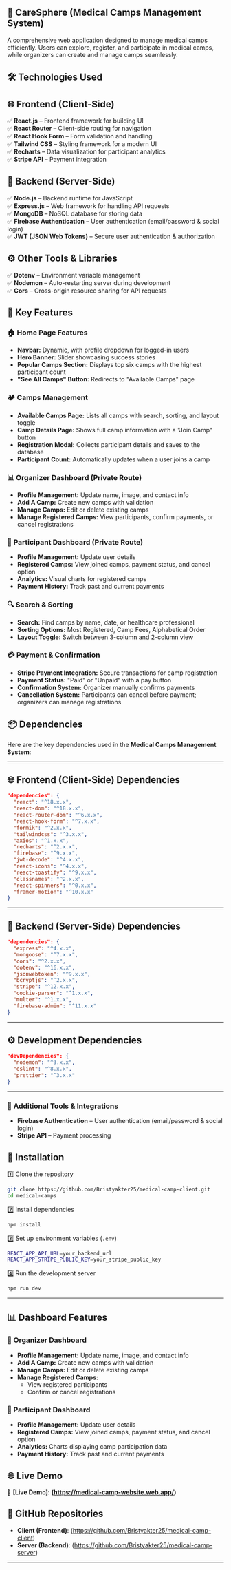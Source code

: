 ## 🏥 CareSphere (Medical Camps Management System)  

A comprehensive web application designed to manage medical camps efficiently. Users can explore, register, and participate in medical camps, while organizers can create and manage camps seamlessly.

## 🛠️ Technologies Used  

## 🌐 **Frontend (Client-Side)**  
✅ **React.js** – Frontend framework for building UI  
✅ **React Router** – Client-side routing for navigation  
✅ **React Hook Form** – Form validation and handling  
✅ **Tailwind CSS** – Styling framework for a modern UI  
✅ **Recharts** – Data visualization for participant analytics  
✅ **Stripe API** – Payment integration  

## 🔗 **Backend (Server-Side)**  
✅ **Node.js** – Backend runtime for JavaScript  
✅ **Express.js** – Web framework for handling API requests  
✅ **MongoDB** – NoSQL database for storing data  
✅ **Firebase Authentication** – User authentication (email/password & social login)  
✅ **JWT (JSON Web Tokens)** – Secure user authentication & authorization  
 
## ⚙️ **Other Tools & Libraries**  
✅ **Dotenv** – Environment variable management  
✅ **Nodemon** – Auto-restarting server during development  
✅ **Cors** – Cross-origin resource sharing for API requests  

## 🚀 Key Features  

### 🏠 **Home Page Features**  
- **Navbar:** Dynamic, with profile dropdown for logged-in users  
- **Hero Banner:** Slider showcasing success stories  
- **Popular Camps Section:** Displays top six camps with the highest participant count  
- **"See All Camps" Button:** Redirects to "Available Camps" page  

### 🏕 **Camps Management**  
- **Available Camps Page:** Lists all camps with search, sorting, and layout toggle  
- **Camp Details Page:** Shows full camp information with a "Join Camp" button  
- **Registration Modal:** Collects participant details and saves to the database  
- **Participant Count:** Automatically updates when a user joins a camp  

### 📊 **Organizer Dashboard (Private Route)**  
- **Profile Management:** Update name, image, and contact info  
- **Add A Camp:** Create new camps with validation  
- **Manage Camps:** Edit or delete existing camps  
- **Manage Registered Camps:** View participants, confirm payments, or cancel registrations  

### 👤 **Participant Dashboard (Private Route)**  
- **Profile Management:** Update user details  
- **Registered Camps:** View joined camps, payment status, and cancel option  
- **Analytics:** Visual charts for registered camps  
- **Payment History:** Track past and current payments  

### 🔍 **Search & Sorting**  
- **Search:** Find camps by name, date, or healthcare professional  
- **Sorting Options:** Most Registered, Camp Fees, Alphabetical Order  
- **Layout Toggle:** Switch between 3-column and 2-column view  

### 💳 **Payment & Confirmation**  
- **Stripe Payment Integration:** Secure transactions for camp registration  
- **Payment Status:** "Paid" or "Unpaid" with a pay button  
- **Confirmation System:** Organizer manually confirms payments  
- **Cancellation System:** Participants can cancel before payment; organizers can manage registrations  

## 📦 Dependencies  

Here are the key dependencies used in the **Medical Camps Management System**:

---

## 🌐 **Frontend (Client-Side) Dependencies**  

```json
"dependencies": {
  "react": "^18.x.x",
  "react-dom": "^18.x.x",
  "react-router-dom": "^6.x.x",
  "react-hook-form": "^7.x.x",
  "formik": "^2.x.x",
  "tailwindcss": "^3.x.x",
  "axios": "^1.x.x",
  "recharts": "^2.x.x",
  "firebase": "^9.x.x",
  "jwt-decode": "^4.x.x",
  "react-icons": "^4.x.x",
  "react-toastify": "^9.x.x",
  "classnames": "^2.x.x",
  "react-spinners": "^0.x.x",
  "framer-motion": "^10.x.x"
}
```

---

## 🔗 **Backend (Server-Side) Dependencies**  

```json
"dependencies": {
  "express": "^4.x.x",
  "mongoose": "^7.x.x",
  "cors": "^2.x.x",
  "dotenv": "^16.x.x",
  "jsonwebtoken": "^9.x.x",
  "bcryptjs": "^2.x.x",
  "stripe": "^12.x.x",
  "cookie-parser": "^1.x.x",
  "multer": "^1.x.x",
  "firebase-admin": "^11.x.x"
}
```

---

## ⚙️ **Development Dependencies**  

```json
"devDependencies": {
  "nodemon": "^3.x.x",
  "eslint": "^8.x.x",
  "prettier": "^3.x.x"
}
```

---

### 🔹 **Additional Tools & Integrations**  
- **Firebase Authentication** – User authentication (email/password & social login)  
- **Stripe API** – Payment processing  

## 🚀 Installation

1️⃣ Clone the repository  
```sh
git clone https://github.com/Bristyakter25/medical-camp-client.git
cd medical-camps
```

2️⃣ Install dependencies  
```sh
npm install
```

3️⃣ Set up environment variables (`.env`)  
```sh
REACT_APP_API_URL=your_backend_url
REACT_APP_STRIPE_PUBLIC_KEY=your_stripe_public_key
```

4️⃣ Run the development server  
```sh
npm run dev
```

---

## 📊 Dashboard Features  

### 🏥 Organizer Dashboard  

- **Profile Management:** Update name, image, and contact info  
- **Add A Camp:** Create new camps with validation  
- **Manage Camps:** Edit or delete existing camps  
- **Manage Registered Camps:**  
  - View registered participants  
  - Confirm or cancel registrations  

### 👤 Participant Dashboard  

- **Profile Management:** Update user details  
- **Registered Camps:** View joined camps, payment status, and cancel option  
- **Analytics:** Charts displaying camp participation data  
- **Payment History:** Track past and current payments

## 🌐 Live Demo  
🔗 **[Live Demo]: (https://medical-camp-website.web.app/)** 

## 📂 GitHub Repositories  
- **Client (Frontend)**: (https://github.com/Bristyakter25/medical-camp-client) 
- **Server (Backend)**: (https://github.com/Bristyakter25/medical-camp-server)

---






